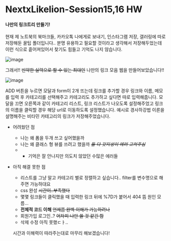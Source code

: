# NextxLikelion-Session15,16 HW

#### 나만의 링크트리 만들기!

현재 제 노트북의 북마크들, 카카오톡 나에게로 보내기, 인스타그램 저장, 갤러링에 따로 저장해둔 꿀팁 폴더입니다..
분명 유용하고 필요할 것이라고 생각해서 저장해두었는데 이런 식으로 흩어져있어서 찾기도 힘들고 기억도 나지 않습니다.

![image](https://user-images.githubusercontent.com/101264437/183471200-c34a2653-ad10-477c-9f47-79fbfbc7454d.png)

그래서!! ~~빈약한 실력으로 할 수 있는 최대인~~ 나만의 링크 모음 웹을 만들어보았습니다!!

![image](https://user-images.githubusercontent.com/101264437/183472123-ddb2d720-8f25-495f-a0ed-156ebb8c6e4f.png)

ADD 버튼을 누르면 모달과 form이 2개 뜨는데 링크를 추가할 경우 링크와 이름, 메모를 입력 후 카테고리를 선택해주고
카테고리도 추가하고 싶다면 따로 입력해줍니다.
모달을 끄면 오른쪽과 같이 카테고리 리스트, 링크 리스트가 나오도록 설정해주었고 링크의 이름을 클릭할 경우 해당 url로 이동하도록 설정했습니다.
예시로 경사하강법 이론을 설명해주는 비타민 카테고리의 링크가 저장해주었습니다.

* 어려웠던 점 
  - 나는 왜 폼을 두개 쓰고 싶어했을까
  - 나는 왜 클래스 형 뷰를 쓰려고 했을까 ~~*둘 다 갓지성이 에러 고쳐주심*~~
  - + 기억은 잘 안나지만 의도치 않았던 수많은 에러들
              
* 아직 해결 못한 점 
  - 리스트를 그냥 말고 카테고리 별로 정렬하고 싶습니다.. filter를 변수명으로 해주면 가능하대요
  - css 완성 ~~시간이..부족했다~~
  - 몇몇 링크들이 클릭했을 때 입력한 링크 뒤에 %7D가 붙어서 404 뜸 원인 모름...
  - **전체적 코드 이해**  ~~언제쯤 완벽 이해가 가능하려나~~
  - 회원가입 로그인..? ~~어차피 나만 쓸 것 같긴 함~~
  - 삭제 수정 아직 못했ㄷㅏ..
  
  
  시간과 이해력이 따라주는대로 마무리 해보겠습니다!
